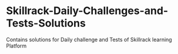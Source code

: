# Skillrack-Daily-Challenges-and-Tests-Solutions
Contains solutions for Daily challenge and Tests of Skillrack learning Platform
